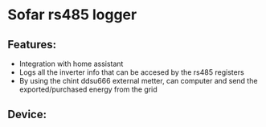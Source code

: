 # Sofar rs485 logger

## Features:
* Integration with home assistant
* Logs all the inverter info that can be accesed by the rs485 registers
* By using the chint ddsu666 external metter, can computer and send the exported/purchased energy from the grid

## Device:
